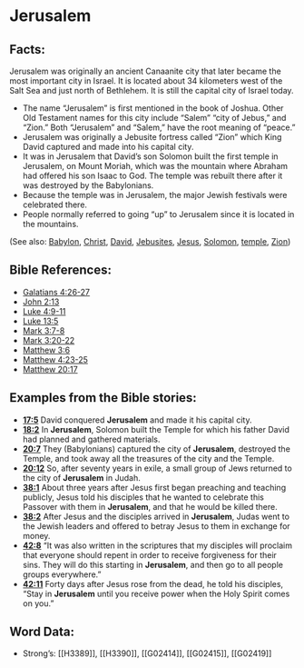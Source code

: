 # Jerusalem

## Facts:

Jerusalem was originally an ancient Canaanite city that later became the most important city in Israel. It is located about 34 kilometers west of the Salt Sea and just north of Bethlehem. It is still the capital city of Israel today.

* The name “Jerusalem” is first mentioned in the book of Joshua. Other Old Testament names for this city include “Salem” “city of Jebus,” and “Zion.” Both “Jerusalem” and “Salem,” have the root meaning of “peace.”
* Jerusalem was originally a Jebusite fortress called “Zion” which King David captured and made into his capital city.
* It was in Jerusalem that David’s son Solomon built the first temple in Jerusalem, on Mount Moriah, which was the mountain where Abraham had offered his son Isaac to God. The temple was rebuilt there after it was destroyed by the Babylonians.
* Because the temple was in Jerusalem, the major Jewish festivals were celebrated there.
* People normally referred to going “up” to Jerusalem since it is located in the mountains.

(See also: [Babylon](../names/babylon.md), [Christ](../kt/christ.md), [David](../names/david.md), [Jebusites](../names/jebusites.md), [Jesus](../kt/jesus.md), [Solomon](../names/solomon.md), [temple](../kt/temple.md), [Zion](../kt/zion.md))

## Bible References:

* [Galatians 4:26-27](rc://en/tn/help/gal/04/26)
* [John 2:13](rc://en/tn/help/jhn/02/13)
* [Luke 4:9-11](rc://en/tn/help/luk/04/09)
* [Luke 13:5](rc://en/tn/help/luk/13/05)
* [Mark 3:7-8](rc://en/tn/help/mrk/03/07)
* [Mark 3:20-22](rc://en/tn/help/mrk/03/20)
* [Matthew 3:6](rc://en/tn/help/mat/03/06)
* [Matthew 4:23-25](rc://en/tn/help/mat/04/23)
* [Matthew 20:17](rc://en/tn/help/mat/20/17)

## Examples from the Bible stories:

* __[17:5](rc://en/tn/help/obs/17/05)__ David conquered __Jerusalem__ and made it his capital city.
* __[18:2](rc://en/tn/help/obs/18/02)__ In __Jerusalem__, Solomon built the Temple for which his father David had planned and gathered materials.
* __[20:7](rc://en/tn/help/obs/20/07)__ They (Babylonians) captured the city of __Jerusalem__, destroyed the Temple, and took away all the treasures of the city and the Temple.
* __[20:12](rc://en/tn/help/obs/20/12)__ So, after seventy years in exile, a small group of Jews returned to the city of __Jerusalem__ in Judah.
* __[38:1](rc://en/tn/help/obs/38/01)__ About three years after Jesus first began preaching and teaching publicly, Jesus told his disciples that he wanted to celebrate this Passover with them in __Jerusalem__, and that he would be killed there.
* __[38:2](rc://en/tn/help/obs/38/02)__ After Jesus and the disciples arrived in __Jerusalem__, Judas went to the Jewish leaders and offered to betray Jesus to them in exchange for money.
* __[42:8](rc://en/tn/help/obs/42/08)__ “It was also written in the scriptures that my disciples will proclaim that everyone should repent in order to receive forgiveness for their sins. They will do this starting in __Jerusalem__, and then go to all people groups everywhere.”
* __[42:11](rc://en/tn/help/obs/42/11)__ Forty days after Jesus rose from the dead, he told his disciples, “Stay in __Jerusalem__ until you receive power when the Holy Spirit comes on you.”

## Word Data:

* Strong’s: [[H3389]], [[H3390]], [[G02414]], [[G02415]], [[G02419]]
